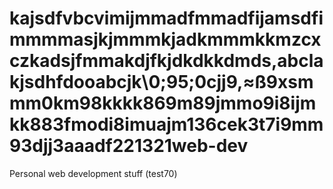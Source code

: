 kajsdfvbcvimijmmadfmmadfijamsdfimmmmasjkjmmmkjadkmmmkkmzcxczkadsjfmmakdjfkjdkdkkdmds,abclakjsdhfdooabcjk\0;95;0cjj9,≈ß9xsmmm0km98kkkk869m89jmmo9i8ijmkk883fmodi8imuajm136cek3t7i9mm93djj3aaadf221321web-dev
=======

Personal web development stuff (test70)
